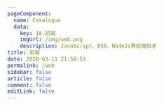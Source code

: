 ```yaml
---
pageComponent: 
  name: Catalogue
  data: 
    key: 10.前端
    imgUrl: /img/web.png
    description: JavaScript、ES6、NodeJs等前端技术
title: 前端
date: 2020-03-11 21:50:53
permalink: /web
sidebar: false
article: false
comment: false
editLink: false
---
```


